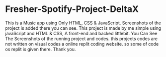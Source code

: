 # Fresher-Spotify-Project-DeltaX
This is a Music app using Only HTML, CSS &amp; JavaScript. Screenshots of the project is added there you can see.
This project is made by me simple using javaScript and HTML & CSS, A front-end and backed littlebit.
You Can See The Screenshots of the running project and codes.
this projects codes are not written on visual codes a online replit coding website. so some of code os replit is given there.
Thank you.
